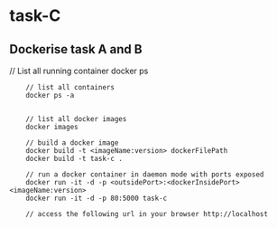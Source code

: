 # task-C
## Dockerise task A and B

 // List all running container
        docker ps

        // list all containers
        docker ps -a


        // list all docker images
        docker images

        // build a docker image
        docker build -t <imageName:version> dockerFilePath
        docker build -t task-c .
        
        // run a docker container in daemon mode with ports exposed
        docker run -it -d -p <outsidePort>:<dockerInsidePort> <imageName:version>
        docker run -it -d -p 80:5000 task-c

        // access the following url in your browser http://localhost

